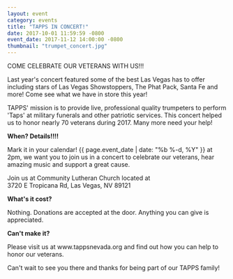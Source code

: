 ```yaml
---
layout: event
category: events
title: "TAPPS IN CONCERT!"
date: 2017-10-01 11:59:59 -0800
event_date: 2017-11-12 14:00:00 -0800
thumbnail: "trumpet_concert.jpg"
---
```


<p>COME CELEBRATE OUR VETERANS WITH US!!!</p>

<p>Last year's concert featured some of the best Las Vegas has to offer including stars of Las Vegas Showstoppers, The Phat Pack, Santa Fe and more! Come see what we have in store this year!</p>

<p>TAPPS' mission is to provide live, professional quality trumpeters to perform 'Taps' at military funerals and other patriotic services. This concert helped us to honor nearly 70 veterans during 2017. Many more need your help!</p>

<strong>When?  Details!!!!</strong>

<p>Mark it in your calendar!  {{ page.event_date | date: "%b %-d, %Y" }} at 2pm, we want you to join us in a concert to celebrate our veterans, hear amazing music and support a great cause.</p>

<p>Join us at Community Lutheran Church located at<br>
3720 E Tropicana Rd, Las Vegas, NV 89121</p>

<strong>What's it cost?</strong>

<p>Nothing.  Donations are accepted at the door.  Anything you can give is appreciated.</p>

<strong>Can't make it?</strong>

<p>Please visit us at www.tappsnevada.org and find out how you can help to honor our veterans.</p>

<p>Can't wait to see you there and thanks for being part of our TAPPS family!</p>
